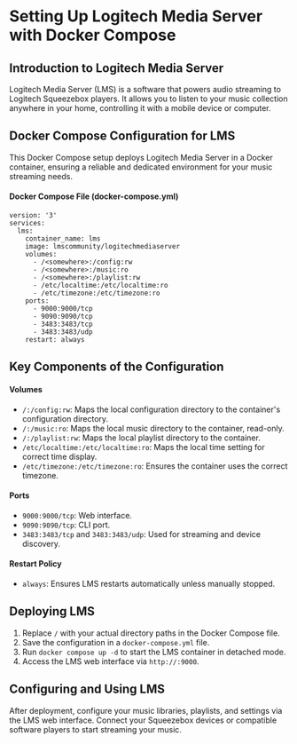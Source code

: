 # Setting Up Logitech Media Server with Docker Compose

## Introduction to Logitech Media Server

Logitech Media Server (LMS) is a software that powers audio streaming to Logitech Squeezebox players. It allows you to listen to your music collection anywhere in your home, controlling it with a mobile device or computer.

## Docker Compose Configuration for LMS

This Docker Compose setup deploys Logitech Media Server in a Docker container, ensuring a reliable and dedicated environment for your music streaming needs.

#### Docker Compose File (docker-compose.yml)

```
version: '3'
services:
  lms:
    container_name: lms
    image: lmscommunity/logitechmediaserver
    volumes:
      - /<somewhere>:/config:rw
      - /<somewhere>:/music:ro
      - /<somewhere>:/playlist:rw
      - /etc/localtime:/etc/localtime:ro
      - /etc/timezone:/etc/timezone:ro
    ports:
      - 9000:9000/tcp
      - 9090:9090/tcp
      - 3483:3483/tcp
      - 3483:3483/udp
    restart: always
```

## Key Components of the Configuration

#### Volumes

* <code>/<somewhere>:/config:rw</code>: Maps the local configuration directory to the container's configuration directory.
* <code>/<somewhere>:/music:ro</code>: Maps the local music directory to the container, read-only.
* <code>/<somewhere>:/playlist:rw</code>: Maps the local playlist directory to the container.
* <code>/etc/localtime:/etc/localtime:ro</code>: Maps the local time setting for correct time display.
* <code>/etc/timezone:/etc/timezone:ro</code>: Ensures the container uses the correct timezone.

#### Ports

* <code>9000:9000/tcp</code>: Web interface.
* <code>9090:9090/tcp</code>: CLI port.
* <code>3483:3483/tcp</code> and <code>3483:3483/udp</code>: Used for streaming and device discovery.

#### Restart Policy

* <code>always</code>: Ensures LMS restarts automatically unless manually stopped.

## Deploying LMS

1. Replace <code>/<somewhere></code> with your actual directory paths in the Docker Compose file.
2. Save the configuration in a <code>docker-compose.yml</code> file.
3. Run <code>docker compose up -d</code> to start the LMS container in detached mode.
4. Access the LMS web interface via <code>http://<host-ip>:9000</code>.

## Configuring and Using LMS
After deployment, configure your music libraries, playlists, and settings via the LMS web interface. Connect your Squeezebox devices or compatible software players to start streaming your music.